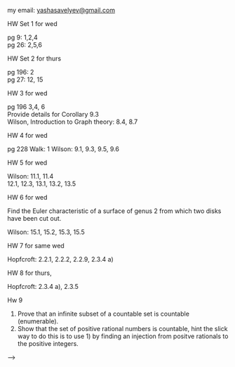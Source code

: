 my email: yashasavelyev@gmail.com 

HW Set 1 for wed

pg 9: 1,2,4  
pg 26: 2,5,6  

HW Set 2 for thurs

pg 196: 2  
pg 27: 12, 15  

HW 3 for wed

pg 196 3,4, 6  
Provide details for Corollary 9.3  
Wilson, Introduction to Graph theory: 8.4, 8.7  

HW 4 for wed

pg 228 Walk: 1
Wilson: 9.1, 9.3, 9.5, 9.6

HW 5 for wed

Wilson: 11.1, 11.4  
12.1, 12.3, 13.1, 13.2, 13.5  

HW 6 for wed

Find the Euler characteristic of a surface of genus 2 from which two disks have been cut out.

Wilson: 15.1, 15.2, 15.3, 15.5

HW 7 for same wed

Hopfcroft: 2.2.1, 2.2.2, 2.2.9, 2.3.4 a)

HW 8 for thurs,

Hopfcroft: 2.3.4 a), 2.3.5

Hw 9

1) Prove that an infinite subset of a countable set is countable (enumerable).
2) Show that the set of positive rational numbers is countable, hint the slick way to do this is to use 1) by finding an injection from positve rationals to the positive integers.
<!-- 1) Prove that an infinite subset of a countably infinite set is countably infinite. -->
<!-- 1.1:  2, 3, 4, 5, 6a, 10 -->
<!--  -->
<!-- HW Set 2 for tue -->
<!--  -->
<!-- 1) Prove that a bounded sequence has a convergent subsequence. -->
<!--  -->
<!-- 1.2: 14, 17, 20   -->
<!-- 1.3: 26, 31   -->
<!-- 1.4: 34, 41, 42, 43   -->
<!--  -->
<!-- HW Set 3 for tue -->
<!--  -->
<!-- 2.1: 3, 5   -->
<!-- 2.2: 10, 11, 14   -->
<!-- 2.3: 18   -->
<!-- 2.4: 24, 25, 26   -->
<!-- 3.1: 1, 8   -->
<!-- 3.2: 12   -->
<!-- <!-- 3.3 19, 20, 25, 38, 40 --> -->
<!--  -->
<!-- HW set 4 for fri -->
<!--  -->
<!-- 3.3: 19, 24, 30, 36, 39 -->
<!--  -->
<!-- set 5 for fri -->
<!--  -->
<!-- 3.4: 41 -->
<!-- 4.1: 1, 3 -->
<!-- 4.2: 11, 14, -->
<!-- 4.3: 16, 28, 30 -->
<!--  -->
<!-- set 6 for fri -->
<!--  -->
<!-- 4.4: 37   -->
<!-- 5.1: 1, 3, 5   -->
<!-- 5.2: 6, 7, 9   -->
<!-- 5.3: 12    -->
<!-- 5.5: 18   -->
<!-- 5.6: 28   -->
<!-- 5.7: 33 -->
<!--  -->
<!-- set 7 for fri -->
<!--  -->
<!-- 6.1: 1, 2   -->
<!-- 6.2: 14, 15, 16   -->
<!-- 6.3: 18, 19, 21   -->
<!-- 6.4: 29   -->
<!--  -->
<!-- set 8 for next tue -->
<!--  -->
<!-- 6.5: 32, 34, 36 -->
